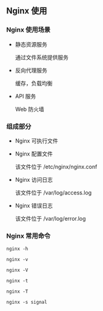 ## Nginx 使用

### Nginx 使用场景

- 静态资源服务

  通过文件系统提供服务

- 反向代理服务

  缓存，负载均衡

- API 服务

  Web 防火墙

### 组成部分

- Nginx 可执行文件

- Nginx 配置文件

  该文件位于 /etc/nginx/nginx.conf 

- Nginx 访问日志

  该文件位于 /var/log/access.log

- Nginx 错误日志

  该文件位于 /var/log/error.log

### Nginx 常用命令

```shell
nginx -h

nginx -v

nginx -V

nginx -t

nginx -T

nginx -s signal
```

